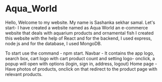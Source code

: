 # Aqua_World
 
Hello, Welcome to my website.
My name is Sashanka sekhar samal.
Let's start-
I have created a website named as Aqua World an e-commerce website that deals with aquarium products and ornamental fish
I created this website with the help of React and for the backend, I used express, node js and for the database, I used MongoDB.

To start use the command - npm start.
Navbar - It contains the app logo, search box, cart logo with cart product count and setting logo- onclick,  a popup will open with options (login, sign in, address, logout)
Home page - Have photos of products, onclick on that redirect to the product page with relevant products.
